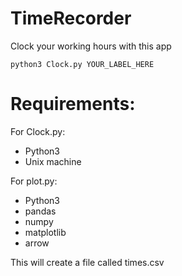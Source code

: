# TimeRecorder
Clock your working hours with this app



`python3 Clock.py YOUR_LABEL_HERE`

# Requirements:
For Clock.py:
 - Python3
 - Unix machine
 
For plot.py:
 - Python3
 - pandas
 - numpy
 - matplotlib
 - arrow

This will create a file called times.csv
